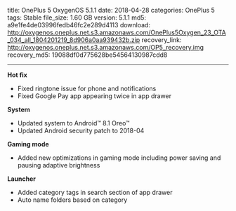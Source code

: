 title: OnePlus 5 OxygenOS 5.1.1
date: 2018-04-28
categories: OnePlus 5
tags: Stable
file_size: 1.60 GB
version: 5.1.1
md5: a9e1fe4de03996fedb46fc2e289d4113
download: http://oxygenos.oneplus.net.s3.amazonaws.com/OnePlus5Oxygen_23_OTA_034_all_1804201219_8d906a0aa939432b.zip
recovery_link: http://oxygenos.oneplus.net.s3.amazonaws.com/OP5_recovery.img
recovery_md5: 19088df0d775628be54564130987cdd8

---
**Hot fix**
* Fixed ringtone issue for phone and notifications
* Fixed Google Pay app appearing twice in app drawer
 
**System**
* Updated system to Android™ 8.1 Oreo™
* Updated Android security patch to 2018-04
 
**Gaming mode**
* Added new optimizations in gaming mode including power saving and pausing adaptive brightness
 
**Launcher**
* Added category tags in search section of app drawer
* Auto name folders based on category
